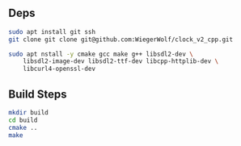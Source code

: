 ## Deps

```bash
sudo apt install git ssh
git clone git clone git@github.com:WiegerWolf/clock_v2_cpp.git
```

```bash
sudo apt nstall -y cmake gcc make g++ libsdl2-dev \
    libsdl2-image-dev libsdl2-ttf-dev libcpp-httplib-dev \
    libcurl4-openssl-dev
```

## Build Steps

```bash
mkdir build
cd build
cmake .. 
make
```
